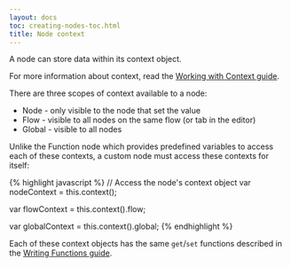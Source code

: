 ```yaml
---
layout: docs
toc: creating-nodes-toc.html
title: Node context
---
```


A node can store data within its context object.

For more information about context, read the [Working with Context guide](../user-guide/context).

There are three scopes of context available to a node:

- Node - only visible to the node that set the value
- Flow - visible to all nodes on the same flow (or tab in the editor)
- Global - visible to all nodes

Unlike the Function node which provides predefined variables to
access each of these contexts, a custom node must access these
contexts for itself:

{% highlight javascript %}
// Access the node's context object
var nodeContext = this.context();

var flowContext = this.context().flow;

var globalContext = this.context().global;
{% endhighlight %}

Each of these context objects has the same `get`/`set` functions described
in the [Writing Functions guide](/docs/writing-functions#storing-data).
